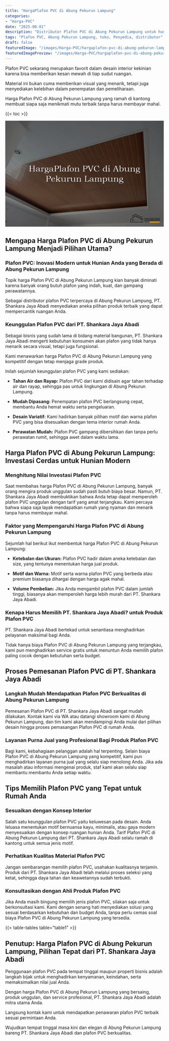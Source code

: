 ```yaml
---
title: "HargaPlafon PVC di Abung Pekurun Lampung"
categories:
- "Harga-PVC"
date: "2025-08-01"
description: "Distributor Plafon PVC di Abung Pekurun Lampung untuk hunian, office, dan ritel. Panel terbaik, variasi motif, variasi warna menarik, beserta layanan instalasi dikerjakan oleh tenaga ahli profesional serta garansi resmi!|Layanan penjualan Plafon PVC di Abung Pekurun Lampung bagi kebutuhan rumah, kantor, atau ritel, dengan panel berkualitas dan pemasangan oleh teknisi profesional dan jaminan resmi.|Pilihan Plafon PVC di Abung Pekurun Lampung yang terpercaya untuk tempat tinggal, office, serta ritel, dengan produk berkualitas dan pemasangan ditangani oleh teknisi profesional dan jaminan resmi.|Distribusi Plafon PVC di Abung Pekurun Lampung untuk rumah, perkantoran, dan gerai, beserta material terbaik dan penempatan dikerjakan oleh teknisi ahli, dilengkapi dengan jaminan resmi.}"
tags: "Plafon PVC, Abung Pekurun Lampung, toko, Penyedia, distributor"
draft: false
featuredImage: "/images/Harga-PVC/hargaplafon-pvc-di-abung-pekurun-lampung.png"
featuredImagePreview: "/images/Harga-PVC/hargaplafon-pvc-di-abung-pekurun-lampung.png"
---
```


Plafon PVC sekarang merupakan favorit dalam desain interior kekinian karena bisa memberikan kesan mewah di tiap sudut ruangan.

Material ini bukan cuma memberikan visual yang menarik, tetapi juga menyediakan kelebihan dalam penempatan dan pemeliharaan.

Harga Plafon PVC di Abung Pekurun Lampung yang ramah di kantong membuat siapa saja menikmati mutu terbaik tanpa harus membayar mahal.

{{< toc >}}

![HargaPlafon PVC di Abung Pekurun Lampung](/images/Harga-PVC/HargaPlafon-PVC-di-Abung-Pekurun-Lampung.png)

## Mengapa Harga Plafon PVC di Abung Pekurun Lampung Menjadi Pilihan Utama?

### Plafon PVC: Inovasi Modern untuk Hunian Anda yang Berada di Abung Pekurun Lampung

Topik harga Plafon PVC di Abung Pekurun Lampung kian banyak diminati karena banyak orang butuh plafon yang indah, kuat, dan gampang perawatannya.

Sebagai distributor plafon PVC terpercaya di Abung Pekurun Lampung, PT. Shankara Jaya Abadi menyediakan aneka pilihan produk terbaik yang dapat mempercantik ruangan Anda.

### Keunggulan Plafon PVC dari PT. Shankara Jaya Abadi

Sebagai bisnis yang sudah lama di bidang material bangunan, PT. Shankara Jaya Abadi mengerti kebutuhan konsumen akan plafon yang tidak hanya menarik secara visual, tetapi juga fungsional.

Kami menawarkan harga Plafon PVC di Abung Pekurun Lampung yang kompetitif dengan tetap menjaga grade produk.

Inilah sejumlah keunggulan plafon PVC yang kami sediakan:

- **Tahan Air dan Rayap:** Plafon PVC dari kami didisain agar tahan terhadap air dan rayap, sehingga pas untuk lingkungan di Abung Pekurun Lampung.

- **Mudah Dipasang:** Penempatan plafon PVC berlangsung cepat, membantu Anda hemat waktu serta pengeluaran.

- **Desain Variatif:** Kami hadirkan banyak pilihan motif dan warna plafon PVC yang bisa disesuaikan dengan tema interior rumah Anda.

- **Perawatan Mudah:** Plafon PVC gampang dibersihkan dan tanpa perlu perawatan rumit, sehingga awet dalam waktu lama.

## Harga Plafon PVC di Abung Pekurun Lampung: Investasi Cerdas untuk Hunian Modern

### Menghitung Nilai Investasi Plafon PVC

Saat membahas harga Plafon PVC di Abung Pekurun Lampung, banyak orang mengira produk unggulan sudah pasti butuh biaya besar. Namun, PT. Shankara Jaya Abadi membuktikan bahwa Anda tetap dapat memperoleh plafon PVC unggulan dengan tarif yang amat terjangkau. Kami percaya bahwa siapa saja layak mendapatkan rumah yang nyaman dan menarik tanpa harus membayar mahal.

### Faktor yang Mempengaruhi Harga Plafon PVC di Abung Pekurun Lampung

Sejumlah hal berikut ikut membentuk harga Plafon PVC di Abung Pekurun Lampung:

- **Ketebalan dan Ukuran:** Plafon PVC hadir dalam aneka ketebalan dan size, yang tentunya menentukan harga jual produk.

- **Motif dan Warna:** Motif serta warna plafon PVC yang berbeda atau premium biasanya dihargai dengan harga agak mahal.

- **Volume Pembelian:** Jika Anda mengambil plafon PVC dalam jumlah tinggi, biasanya akan memperoleh harga lebih murah dari PT. Shankara Jaya Abadi.

### Kenapa Harus Memilih PT. Shankara Jaya Abadi? untuk Produk Plafon PVC

PT. Shankara Jaya Abadi bertekad untuk senantiasa menghadirkan pelayanan maksimal bagi Anda.

Tidak hanya biaya Plafon PVC di Abung Pekurun Lampung yang terjangkau, kami pun menghadirkan service gratis untuk menuntun Anda memilih plafon paling cocok dengan kebutuhan serta budget.

## Proses Pemesanan Plafon PVC di PT. Shankara Jaya Abadi

### Langkah Mudah Mendapatkan Plafon PVC Berkualitas di Abung Pekurun Lampung

Pemesanan Plafon PVC di PT. Shankara Jaya Abadi sangat mudah dilakukan. Kontak kami via WA atau datangi showroom kami di Abung Pekurun Lampung, dan tim kami akan mendampingi Anda mulai dari pilihan desain hingga proses pemasangan Plafon PVC di rumah Anda.

### Layanan Purna Jual yang Profesional Bagi Produk Plafon PVC

Bagi kami, kebahagiaan pelanggan adalah hal terpenting. Selain biaya Plafon PVC di Abung Pekurun Lampung yang kompetitif, kami pun menghadirkan layanan purna jual yang selalu siap menolong Anda. Jika ada masalah atau informasi mengenai produk, staf kami akan selalu siap membantu membantu Anda setiap waktu.

## Tips Memilih Plafon PVC yang Tepat untuk Rumah Anda

### Sesuaikan dengan Konsep Interior

Salah satu keunggulan plafon PVC yaitu keluwesan pada desain. Anda leluasa menentukan motif bernuansa kayu, minimalis, atau gaya modern menyesuaikan dengan konsep ruangan hunian Anda. Tarif Plafon PVC di Abung Pekurun Lampung dari PT. Shankara Jaya Abadi selalu ramah di kantong untuk semua jenis motif.

### Perhatikan Kualitas Material Plafon PVC

Jangan sembarangan memilih plafon PVC, usahakan kualitasnya terjamin. Produk dari PT. Shankara Jaya Abadi telah melalui proses seleksi yang ketat, sehingga daya tahan dan keawetannya sudah terbukti.

### Konsultasikan dengan Ahli Produk Plafon PVC

Jika Anda masih bingung memilih jenis plafon PVC, silakan saja untuk berkonsultasi kami. Kami dengan senang hati menyediakan solusi yang sesuai berdasarkan kebutuhan dan budget Anda, tanpa perlu cemas soal biaya Plafon PVC di Abung Pekurun Lampung yang tersedia.

{{< table-tables table="table1" >}}

## Penutup: Harga Plafon PVC di Abung Pekurun Lampung, Pilihan Tepat dari PT. Shankara Jaya Abadi

Penggunaan plafon PVC pada tempat tinggal maupun properti bisnis adalah langkah bijak untuk menghadirkan kenyamanan, keindahan, serta memaksimalkan nilai jual Anda.

Dengan harga Plafon PVC di Abung Pekurun Lampung yang bersaing, produk unggulan, dan service profesional, PT. Shankara Jaya Abadi adalah mitra utama Anda.

Langsung kontak kami untuk mendapatkan penawaran plafon PVC terbaik sesuai permintaan Anda.

Wujudkan tempat tinggal masa kini dan elegan di Abung Pekurun Lampung bareng PT. Shankara Jaya Abadi dan plafon PVC berkualitas.
